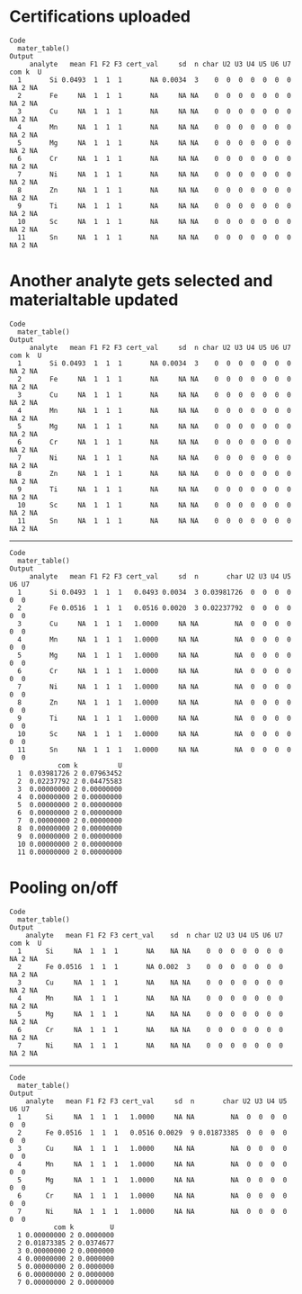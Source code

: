 # Certifications uploaded

    Code
      mater_table()
    Output
         analyte   mean F1 F2 F3 cert_val     sd  n char U2 U3 U4 U5 U6 U7 com k  U
      1       Si 0.0493  1  1  1       NA 0.0034  3    0  0  0  0  0  0  0  NA 2 NA
      2       Fe     NA  1  1  1       NA     NA NA    0  0  0  0  0  0  0  NA 2 NA
      3       Cu     NA  1  1  1       NA     NA NA    0  0  0  0  0  0  0  NA 2 NA
      4       Mn     NA  1  1  1       NA     NA NA    0  0  0  0  0  0  0  NA 2 NA
      5       Mg     NA  1  1  1       NA     NA NA    0  0  0  0  0  0  0  NA 2 NA
      6       Cr     NA  1  1  1       NA     NA NA    0  0  0  0  0  0  0  NA 2 NA
      7       Ni     NA  1  1  1       NA     NA NA    0  0  0  0  0  0  0  NA 2 NA
      8       Zn     NA  1  1  1       NA     NA NA    0  0  0  0  0  0  0  NA 2 NA
      9       Ti     NA  1  1  1       NA     NA NA    0  0  0  0  0  0  0  NA 2 NA
      10      Sc     NA  1  1  1       NA     NA NA    0  0  0  0  0  0  0  NA 2 NA
      11      Sn     NA  1  1  1       NA     NA NA    0  0  0  0  0  0  0  NA 2 NA

# Another analyte gets selected and materialtable updated

    Code
      mater_table()
    Output
         analyte   mean F1 F2 F3 cert_val     sd  n char U2 U3 U4 U5 U6 U7 com k  U
      1       Si 0.0493  1  1  1       NA 0.0034  3    0  0  0  0  0  0  0  NA 2 NA
      2       Fe     NA  1  1  1       NA     NA NA    0  0  0  0  0  0  0  NA 2 NA
      3       Cu     NA  1  1  1       NA     NA NA    0  0  0  0  0  0  0  NA 2 NA
      4       Mn     NA  1  1  1       NA     NA NA    0  0  0  0  0  0  0  NA 2 NA
      5       Mg     NA  1  1  1       NA     NA NA    0  0  0  0  0  0  0  NA 2 NA
      6       Cr     NA  1  1  1       NA     NA NA    0  0  0  0  0  0  0  NA 2 NA
      7       Ni     NA  1  1  1       NA     NA NA    0  0  0  0  0  0  0  NA 2 NA
      8       Zn     NA  1  1  1       NA     NA NA    0  0  0  0  0  0  0  NA 2 NA
      9       Ti     NA  1  1  1       NA     NA NA    0  0  0  0  0  0  0  NA 2 NA
      10      Sc     NA  1  1  1       NA     NA NA    0  0  0  0  0  0  0  NA 2 NA
      11      Sn     NA  1  1  1       NA     NA NA    0  0  0  0  0  0  0  NA 2 NA

---

    Code
      mater_table()
    Output
         analyte   mean F1 F2 F3 cert_val     sd  n       char U2 U3 U4 U5 U6 U7
      1       Si 0.0493  1  1  1   0.0493 0.0034  3 0.03981726  0  0  0  0  0  0
      2       Fe 0.0516  1  1  1   0.0516 0.0020  3 0.02237792  0  0  0  0  0  0
      3       Cu     NA  1  1  1   1.0000     NA NA         NA  0  0  0  0  0  0
      4       Mn     NA  1  1  1   1.0000     NA NA         NA  0  0  0  0  0  0
      5       Mg     NA  1  1  1   1.0000     NA NA         NA  0  0  0  0  0  0
      6       Cr     NA  1  1  1   1.0000     NA NA         NA  0  0  0  0  0  0
      7       Ni     NA  1  1  1   1.0000     NA NA         NA  0  0  0  0  0  0
      8       Zn     NA  1  1  1   1.0000     NA NA         NA  0  0  0  0  0  0
      9       Ti     NA  1  1  1   1.0000     NA NA         NA  0  0  0  0  0  0
      10      Sc     NA  1  1  1   1.0000     NA NA         NA  0  0  0  0  0  0
      11      Sn     NA  1  1  1   1.0000     NA NA         NA  0  0  0  0  0  0
                com k          U
      1  0.03981726 2 0.07963452
      2  0.02237792 2 0.04475583
      3  0.00000000 2 0.00000000
      4  0.00000000 2 0.00000000
      5  0.00000000 2 0.00000000
      6  0.00000000 2 0.00000000
      7  0.00000000 2 0.00000000
      8  0.00000000 2 0.00000000
      9  0.00000000 2 0.00000000
      10 0.00000000 2 0.00000000
      11 0.00000000 2 0.00000000

# Pooling on/off

    Code
      mater_table()
    Output
        analyte   mean F1 F2 F3 cert_val    sd  n char U2 U3 U4 U5 U6 U7 com k  U
      1      Si     NA  1  1  1       NA    NA NA    0  0  0  0  0  0  0  NA 2 NA
      2      Fe 0.0516  1  1  1       NA 0.002  3    0  0  0  0  0  0  0  NA 2 NA
      3      Cu     NA  1  1  1       NA    NA NA    0  0  0  0  0  0  0  NA 2 NA
      4      Mn     NA  1  1  1       NA    NA NA    0  0  0  0  0  0  0  NA 2 NA
      5      Mg     NA  1  1  1       NA    NA NA    0  0  0  0  0  0  0  NA 2 NA
      6      Cr     NA  1  1  1       NA    NA NA    0  0  0  0  0  0  0  NA 2 NA
      7      Ni     NA  1  1  1       NA    NA NA    0  0  0  0  0  0  0  NA 2 NA

---

    Code
      mater_table()
    Output
        analyte   mean F1 F2 F3 cert_val     sd  n       char U2 U3 U4 U5 U6 U7
      1      Si     NA  1  1  1   1.0000     NA NA         NA  0  0  0  0  0  0
      2      Fe 0.0516  1  1  1   0.0516 0.0029  9 0.01873385  0  0  0  0  0  0
      3      Cu     NA  1  1  1   1.0000     NA NA         NA  0  0  0  0  0  0
      4      Mn     NA  1  1  1   1.0000     NA NA         NA  0  0  0  0  0  0
      5      Mg     NA  1  1  1   1.0000     NA NA         NA  0  0  0  0  0  0
      6      Cr     NA  1  1  1   1.0000     NA NA         NA  0  0  0  0  0  0
      7      Ni     NA  1  1  1   1.0000     NA NA         NA  0  0  0  0  0  0
               com k         U
      1 0.00000000 2 0.0000000
      2 0.01873385 2 0.0374677
      3 0.00000000 2 0.0000000
      4 0.00000000 2 0.0000000
      5 0.00000000 2 0.0000000
      6 0.00000000 2 0.0000000
      7 0.00000000 2 0.0000000

